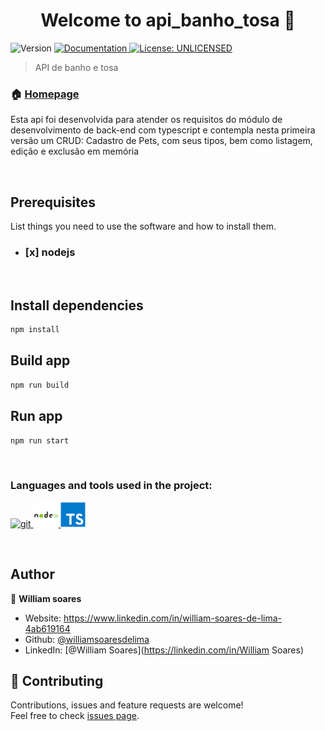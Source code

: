 <h1 align="center">Welcome to api_banho_tosa 👋</h1>
<p>
  <img alt="Version" src="https://img.shields.io/badge/version-0.0.1-blue.svg?cacheSeconds=2592000" />
  <a href="https://api-agenda-financeira.herokuapp.com/documentation" target="_blank">
    <img alt="Documentation" src="https://img.shields.io/badge/documentation-yes-brightgreen.svg" />
  </a>
  <a href="#" target="_blank">
    <img alt="License: UNLICENSED" src="https://img.shields.io/badge/License-UNLICENSED-yellow.svg" />
  </a>
</p>

> API de banho e tosa

### 🏠 [Homepage](https://github.com/williamsoaresdelima/api-banho-tosa)
Esta api foi desenvolvida para atender os requisitos do módulo de desenvolvimento de back-end com typescript
e contempla nesta primeira versão um CRUD:
Cadastro de Pets, com seus tipos, bem como listagem, edição e exclusão em memória

<br/>

## Prerequisites

List things you need to use the software and how to install them.
- ### [x] nodejs

<br/>


## Install dependencies

```sh
npm install
```

## Build app

```sh
npm run build
```

## Run app

```sh
npm run start
```

<br/>

<h3 align="left">Languages ​​and tools used in the project:</h3>
<p align="left">
<a href="https://git-scm.com/" target="_blank" rel="noreferrer"> 
  <img src="https://www.vectorlogo.zone/logos/git-scm/git-scm-icon.svg" alt="git" width="40" height="40"/> 
</a> 
<a href="https://nodejs.org" target="_blank" rel="noreferrer">
  <img src="https://raw.githubusercontent.com/devicons/devicon/master/icons/nodejs/nodejs-original-wordmark.svg" alt="nodejs" width="40" height="40"/> 
</a>
<a href="https://www.typescriptlang.org/" target="_blank" rel="noreferrer">   
  <img src="https://raw.githubusercontent.com/devicons/devicon/master/icons/typescript/typescript-original.svg" alt="typescript" width="40" height="40"/>
</a> 
</p>

<br/>

## Author

👤 **William soares**

* Website: https://www.linkedin.com/in/william-soares-de-lima-4ab619164
* Github: [@williamsoaresdelima](https://github.com/williamsoaresdelima)
* LinkedIn: [@William Soares](https://linkedin.com/in/William Soares)

## 🤝 Contributing

Contributions, issues and feature requests are welcome!<br />Feel free to check [issues page](https://github.com/williamsoaresdelima/api-banho-tosa/issues). 
